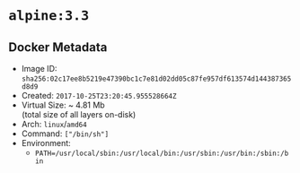 # `alpine:3.3`

## Docker Metadata

- Image ID: `sha256:02c17ee8b5219e47390bc1c7e81d02dd05c87fe957df613574d144387365d8d9`
- Created: `2017-10-25T23:20:45.955528664Z`
- Virtual Size: ~ 4.81 Mb  
  (total size of all layers on-disk)
- Arch: `linux`/`amd64`
- Command: `["/bin/sh"]`
- Environment:
  - `PATH=/usr/local/sbin:/usr/local/bin:/usr/sbin:/usr/bin:/sbin:/bin`
